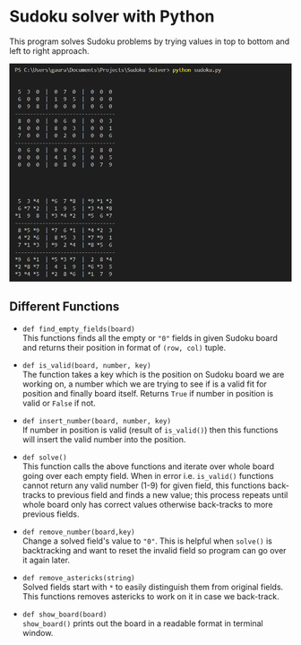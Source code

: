 # Sudoku solver with Python

This program solves Sudoku problems by trying values in top to bottom and left to right approach.

![Program running. screenshot.png](screenshot.png)

## Different Functions
* `def find_empty_fields(board)`\
This functions finds all the empty or `"0"` fields in given Sudoku board and returns their position in format of `(row, col)` tuple.

* `def is_valid(board, number, key)`\
The function takes a key which is the position on Sudoku board we are working on, a number which we are trying to see if is a valid fit for position and finally board itself. Returns `True` if number in position is valid or `False` if not.

* `def insert_number(board, number, key)`\
If number in position is valid (result of `is_valid()`) then this functions will insert the valid number into the position.

* `def solve()`\
This function calls the above functions and iterate over whole board going over each empty field. When in error i.e. `is_valid()` functions cannot return any valid number (1-9) for given field, this functions back-tracks to previous field and finds a new value; this process repeats until whole board only has correct values otherwise back-tracks to more previous fields.

* `def remove_number(board,key)`\
Change a solved field's value to `"0"`. This is helpful when `solve()` is backtracking and want to reset the invalid field so program can go over it again later.

* `def remove_astericks(string)`\
Solved fields start with `*` to easily distinguish them from original fields. This functions removes astericks to work on it in case we back-track.

* `def show_board(board)`\
`show_board()` prints out the board in a readable format in terminal window.